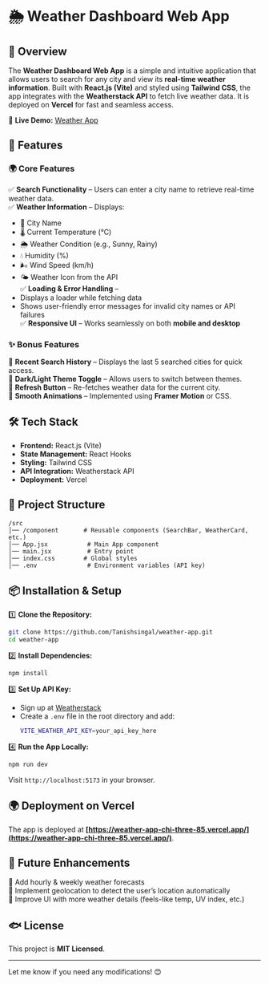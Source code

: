 # 🌦️ Weather Dashboard Web App  

## 📌 Overview  
The **Weather Dashboard Web App** is a simple and intuitive application that allows users to search for any city and view its **real-time weather information**. Built with **React.js (Vite)** and styled using **Tailwind CSS**, the app integrates with the **Weatherstack API** to fetch live weather data. It is deployed on **Vercel** for fast and seamless access.  

🔗 **Live Demo:** [Weather App](https://weather-app-chi-three-85.vercel.app/)  

## 🚀 Features  

### 🌍 Core Features  
✅ **Search Functionality** – Users can enter a city name to retrieve real-time weather data.  
✅ **Weather Information** – Displays:  
   - 🌆 City Name  
   - 🌡️ Current Temperature (°C)  
   - 🌦️ Weather Condition (e.g., Sunny, Rainy)  
   - 💧 Humidity (%)  
   - 🌬️ Wind Speed (km/h)  
   - 🌤️ Weather Icon from the API  
✅ **Loading & Error Handling** –  
   - Displays a loader while fetching data  
   - Shows user-friendly error messages for invalid city names or API failures  
✅ **Responsive UI** – Works seamlessly on both **mobile and desktop**  

### ✨ Bonus Features  
🌟 **Recent Search History** – Displays the last 5 searched cities for quick access.  
🌟 **Dark/Light Theme Toggle** – Allows users to switch between themes.  
🌟 **Refresh Button** – Re-fetches weather data for the current city.  
🌟 **Smooth Animations** – Implemented using **Framer Motion** or CSS.  

## 🛠️ Tech Stack  
- **Frontend:** React.js (Vite)  
- **State Management:** React Hooks  
- **Styling:** Tailwind CSS   
- **API Integration:** Weatherstack API  
- **Deployment:** Vercel  

## 💄 Project Structure  
```
/src
│── /component       # Reusable components (SearchBar, WeatherCard, etc.)
│── App.jsx           # Main App component
│── main.jsx          # Entry point
│── index.css        # Global styles
│── .env              # Environment variables (API key)
```

## 📦 Installation & Setup  

1️⃣ **Clone the Repository:**  
```bash
git clone https://github.com/Tanishsingal/weather-app.git
cd weather-app
```  

2️⃣ **Install Dependencies:**  
```bash
npm install
```  

3️⃣ **Set Up API Key:**  
- Sign up at [Weatherstack](https://weatherstack.com/)  
- Create a `.env` file in the root directory and add:  
  ```sh
  VITE_WEATHER_API_KEY=your_api_key_here
  ```  

4️⃣ **Run the App Locally:**  
```bash
npm run dev
```  
Visit `http://localhost:5173` in your browser.  

## 🌍 Deployment on Vercel  
The app is deployed at **[https://weather-app-chi-three-85.vercel.app/](https://weather-app-chi-three-85.vercel.app/)**.  


## 📝 Future Enhancements  
🔹 Add hourly & weekly weather forecasts  
🔹 Implement geolocation to detect the user’s location automatically  
🔹 Improve UI with more weather details (feels-like temp, UV index, etc.)  

## 🐟 License  
This project is **MIT Licensed**.  

---  

Let me know if you need any modifications! 😊
